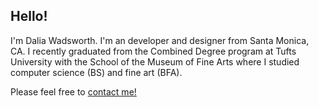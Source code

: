 ## <span class="text-pink">Hello!</span>
I'm Dalia Wadsworth. I'm an developer and designer from Santa Monica, CA. I recently graduated from the Combined Degree program at Tufts University with the School of the Museum of Fine Arts where I studied computer science (BS) and fine art (BFA).

Please feel free to [contact me!](mailto:dalia.wadsworth@tufts.edu)



